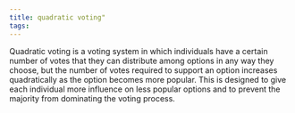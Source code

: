 ```yaml
---
title: quadratic voting"
tags: 
---
```


Quadratic voting is a voting system in which individuals have a certain number of votes that they can distribute among options in any way they choose, but the number of votes required to support an option increases quadratically as the option becomes more popular. This is designed to give each individual more influence on less popular options and to prevent the majority from dominating the voting process.
